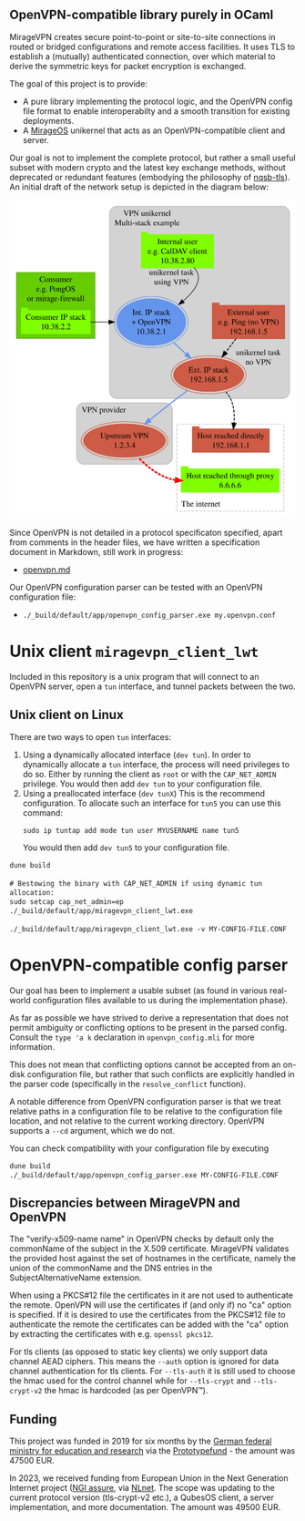 ## OpenVPN-compatible library purely in OCaml

MirageVPN creates secure point-to-point or site-to-site connections in routed or bridged configurations and remote access facilities.
It uses TLS to establish a (mutually) authenticated connection, over which material to derive the symmetric keys for packet encryption is exchanged.

The goal of this project is to provide:
- A pure library implementing the protocol logic, and the OpenVPN config file format to enable interoperabilty and a smooth transition for existing deployments.
- A [MirageOS](https://mirage.io) unikernel that acts as an OpenVPN-compatible client and server.

Our goal is not to implement the complete protocol, but rather a small useful subset with modern crypto and the latest key exchange methods, without deprecated or redundant features
(embodying the philosophy of [nqsb-tls](https://nqsb.io)).  An initial draft of the network setup is depicted in the diagram below:

![diagram](/diagrams/multi-stack.svg)

Since OpenVPN is not detailed in a protocol specificaton specified, apart from comments in the header files, we have written a specification document in Markdown, still work in progress:

  - [openvpn.md](https://git.robur.coop/robur/openvpn-spec/src/branch/main/openvpn.md)

Our OpenVPN configuration parser can be tested with an OpenVPN configuration file:

  - `./_build/default/app/openvpn_config_parser.exe my.openvpn.conf`

# Unix client `miragevpn_client_lwt`

Included in this repository is a unix program that will connect to an
OpenVPN server, open a `tun` interface, and tunnel packets between
the two.

## Unix client on Linux

There are two ways to open `tun` interfaces:
1) Using a dynamically allocated interface (`dev tun`).
   In order to dynamically allocate a `tun` interface, the process will need
   privileges to do so. Either by running the client as `root` or with
   the `CAP_NET_ADMIN` privilege.
   You would then add `dev tun` to your configuration file.
2) Using a preallocated interface (`dev tunX`)
   This is the recommend configuration.
   To allocate such an interface for `tun5` you can use this command:
   ```shell
   sudo ip tuntap add mode tun user MYUSERNAME name tun5
   ```
   You would then add `dev tun5` to your configuration file.

```shell
dune build

# Bestowing the binary with CAP_NET_ADMIN if using dynamic tun allocation:
sudo setcap cap_net_admin=ep ./_build/default/app/miragevpn_client_lwt.exe

./_build/default/app/miragevpn_client_lwt.exe -v MY-CONFIG-FILE.CONF
```

# OpenVPN-compatible config parser

Our goal has been to implement a usable subset (as found in various
 real-world configuration files available to us during the implementation
 phase).

As far as possible we have strived to derive a representation that does not
 permit ambiguity or conflicting options to be present in the parsed config.
Consult the `type 'a k` declaration in `openvpn_config.mli` for more
 information.

This does not mean that conflicting options cannot be accepted from an on-disk
 configuration file, but rather that such conflicts are explicitly handled in
 the parser code (specifically in the `resolve_conflict` function).

A notable difference from OpenVPN configuration parser is that we treat relative
 paths in a configuration file to be relative to the configuration file
 location, and not relative to the current working directory. OpenVPN supports
 a `--cd` argument, which we do not.

You can check compatibility with your configuration file by executing
```shell
dune build
./_build/default/app/openvpn_config_parser.exe MY-CONFIG-FILE.CONF
```

## Discrepancies between MirageVPN and OpenVPN

The "verify-x509-name <host> name" in OpenVPN checks by default only the
commonName of the subject in the X.509 certificate. MirageVPN validates the
provided host against the set of hostnames in the certificate, namely the union
of the commonName and the DNS entries in the SubjectAlternativeName extension.

When using a PKCS#12 file the certificates in it are not used to authenticate
the remote.  OpenVPN will use the certificates if (and only if) no "ca" option
is specified.  If it is desired to use the certificates from the PKCS#12 file
to authenticate the remote the certificates can be added with the "ca" option
by extracting the certificates with e.g. `openssl pkcs12`.

For tls clients (as opposed to static key clients) we only support data channel
AEAD ciphers. This means the `--auth` option is ignored for data channel
authentication for tls clients. For `--tls-auth` it is still used to choose the
hmac used for the control channel while for `--tls-crypt` and `--tls-crypt-v2`
the hmac is hardcoded (as per OpenVPN™).

## Funding

This project was funded in 2019 for six months by the [German federal ministry for education and research](https://www.bmbf.de) via the [Prototypefund](https://prototypefund.de) - the amount was 47500 EUR.

In 2023, we received funding from European Union in the Next Generation Internet project ([NGI assure](https://www.assure.ngi.eu/), via [NLnet](https://nlnet.nl). The scope was updating to the current protocol version (tls-crypt-v2 etc.), a QubesOS client, a server implementation, and more documentation. The amount was 49500 EUR.

